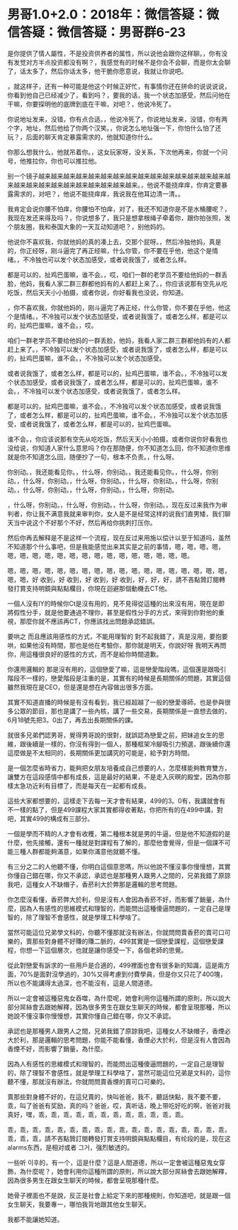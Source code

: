 # 男哥1.0+2.0：2018年：微信答疑：微信答疑：微信答疑：男哥群6-23

是你提供了情人屬性，不是投资供养者的属性，所以说他会跟你这样聊。，你有没有发觉对方半点投资都没有啊？，我感觉有的时候不是你会不会聊，而是你太会聊了，话太多了，然后你话太多，他干脆你愿意说，我就让你说吧。

，就这样子，还有一种可能是他这个时候正好忙，有事情你还在拼命的说说说说，你看到他自己已经减少了，看到吗？，要我的话，我一个状态加感受，然后问他在干嘛，你要探明他的底牌到底在干嘛，对吧？，他说冷死了。

你说地址发来，没错，你有点合适。，他说冷死了，你说地址发来，没错，你有两个字，地址，然后他给了你两个汉笑。，你说怎么地址强一下，你怕什么怕了还玩？，后面的聊天肯定暴露需求的，他就知道你什么。

你那么想我什么，他就吊着你。，这女玩家呀，没关系，下次他再来，你就一个问号，他推拉你，你也可以推拉他。

别一个镜子越来越来越来越来越来越来越来越来越来越来越来越来越来越来越来越来越来越来越来越来越来越来越来越来越来越来。，他说不能挠痒痒，你肯定要暴露需求的，对吧？，他说不能挠痒痒，我说我在他耳边清一清。。

我肯定会说你腰不怕痒，你腰怕不怕痒，对了，我还不知道你是不是水桶腰呢？，我现在发还来得及吗？，你说想多了，我只是想拿根绳子牵着你，跟你拍张照，发个朋友圈，我和泰国大象的一天互动知道吧？，别他妈的。

他说你不喜欢我，你就他妈的真的凑上去，交那个屁呀。，然后冷独他妈，真是的，你正经呀，刚斗逼完了再正经嘛，什么你管，你不要在乎他，他这个是情绪。，不冷独也可以发个状态加感受，或者说我饿了，或者怎么样。

都是可以的，扯鸡巴蛋嘛，谁不会。，哎，咱们一群的老学员不要给他妈的一群丢脸，他妈，我看人家二群三群都他妈有的人都赶上来了。，你应该说那有空先从吃吃饭，然后天天小小拍摄，或者你说，你好看我也没说，你知道。

，你不喜欢我，你就他妈的，刚斗逼完了再正经，什么你管，你不要在乎他，他这个是情绪。，不冷独可以发个状态加感受，或者说我饿了，或者怎么样，都是可以的，扯鸡巴蛋嘛，谁不会。，哎。

咱们一群老学员不要给他妈的一群丢脸，他妈，我看人家二群三群都他妈有的人都赶上来了。，不冷独可以发个状态加感受，或者说我饿了，或者怎么样，都是可以的，扯鸡巴蛋嘛，谁不会。，不冷独可以发个状态加感受。

或者说我饿了，或者怎么样，都是可以的，扯鸡巴蛋嘛，谁不会。，不冷独可以发个状态加感受，或者说我饿了，或者怎么样，都是可以的，扯鸡巴蛋嘛，谁不会。，不冷独可以发个状态加感受，或者说我饿了，或者怎么样。

都是可以的，扯鸡巴蛋嘛，谁不会。，不冷独可以发个状态加感受，或者说我饿了，或者怎么样，都是可以的，扯鸡巴蛋嘛，谁不会。，不冷独可以发个状态加感受，或者说我饿了，或者怎么样，都是可以的，扯鸡巴蛋嘛。

谁不会。，你应该说那有空先从吃吃饭，然后天天小小拍摄，或者你说你好看我也没给说，你知道人家什么意思吗？你在那随便，你不知道怎么回，你不知道你思维就是你不知道怎么回，随便抄了一句，根本不负责。，什么呀。

你别动。，我还能看见你。，什么呀，你别动。，我还能看见你。，什么呀，你别动。，什么呀，你别动。，什么呀，你别动。，什么呀，你别动。，什么呀，你别动。，什么呀，你别动。，什么呀，你别动。，什么呀，你别动。

，什么呀，你别动。，什么呀，你别动。，什么呀，你别动。，现在反过来我作为审判者，你让我不满意我就来审判你，女人是不是经常这样的说我们直男矮，我们聊天当中说这个不好那个不好，然后再给你挑刺打压你。

然后你再去解释是不是这样一个流程，现在反过来用施以偿计以至于知道吗，虽然不知道那个什么事吧，但是我能感觉出来其实是之前的事情，嗯，嗯，嗯，嗯，嗯，嗯，嗯，嗯，嗯，嗯，嗯，嗯，嗯，嗯，嗯，嗯，嗯，嗯，嗯。

嗯，嗯，嗯，嗯，嗯，嗯，嗯，嗯，嗯，嗯，嗯，嗯，嗯，嗯，嗯，嗯，嗯，嗯，嗯，嗯，好 收到，好 收到，好 收到，好 收到，好，好，好，請不吝點贊訂閱轉發打賞支持明鏡與點點欄目，你現在迴避那個動機去CT他。

一個人沒有IY的時候你Ct是沒有用的，見不見得從這種的出來沒有用，現在是即將假性分手，就是他要通過不理你，甚至是假性分手的方式，來得到你對他的重視，那麼你就不應該再CT，你應該找出問題承認錯誤。

要哄之 而且應該用感性的方式，不能用理智的 對不起我錯了，真是沒用，要抱要哄，如果他沒有時間，那也是他在考驗你，那你就是明天，你說好呀 我明天再問你，用這種很良好的感性的方式，而不是給你時間道歉。

你還用邏輯的 那是沒有用的，這個戀愛了嘛，這是戀愛階段嗎，這個還是跟吸引階段不一樣的，戀愛階段是注重的是，其實有的時候是長期關係的問題，其實這個雖然我現在是CEO，但是還是想在內容做出很多方面。

其實不知道直播的時候是有沒有看到，我已經超越了一般的戀愛導師，也是參與很多公眾的節目，那也是講了一些內核，講了一些交易，長期關係是一直想去做的，6月18號先把3。0出了，再去出長期關係的課。

就很多兄弟們認男哥，覺得男哥說的很對，就誤認為戀愛之前，把妹追女生的思維，跟後續是一樣的，你沒有得到一個人，那種框架冷腳吸引力預選，跟後續你還這麼做是不太相同的，長期關係更加講究的可能是，給予對方時間。

是一個怎麼省時省力，能夠把女朋友培養成自己想要的人，怎麼樣能夠教育雙方，讓雙方在這段感情中都有成長，這是最好的結果，不是走入灰暝的殿堂，因為你那樣太急功近利有目標了，而是每天在一起都有成長。

這些大家都想要的，這樣走下去每一天才會有結果，499的3。0有，我講就會有不一樣的點了，但是499課程大家其實都得收著點，你把所有的在499中講，對吧，其實499的構成有三部分。

一個是學而不精的人才會有收穫，第二種根本就是男的牛逼，但是他不知道假的是什麼，他先接觸，還有一種就是對課程有了解的，那麼他會覺得，但是一個課不可能三種人群都能夠滿意，如果你滿意他就聽不懂。

有三分之二的人他聽不懂，你明白這個意思嗎，所以他說不懂沒事你慢慢想，其實你懂自己錯在哪，你又不承認，承認也是那種男人跟男人之間的，兄弟我錯了原諒我吧，這種女人不缺帽子，香菸利大於弊那是邏輯的思考問題。

你怎麼沒看懂，香菸弊大於利，但是沒有人會因為香菸不好，而影響了銷量，為什麼，因為人有感性的思維模式和理智的，而能問出這種傻逼問題的，一定自己是理智的，除了理智不會感性，就是學理工科學啥了。

當然可能這位兄弟學文科的，你聽不懂那就沒有辦法，你就問問賣香菸的賣可口可樂的，賣那些對身體不好賺的賺二脈的，499其實是一個戀愛課程，這個戀愛課程，你想一下這個層次，也就是讓你感受一下，各個老師的思覺。

從此對戀愛有訴求的一些用戶是合適的，499裡面也會有很多新的知識，這是兩方面，70%是面對沒學過的，30%又得考慮到付費學員，但是你又只花了400塊，所以也不能講得太過深，也不能沒有，這是人間道德。

所以一定會被這種惡鬼女吞噬，為什麼呢，她會利用你這種所謂的原則，所以說大部分屌絲會去跟她解釋，因為很多男生在跟女生聊天的時候，都會呈現那種，所以她說不懂沒事你慢慢想，其實你懂自己錯在哪，你又不承認。

承認也是那種男人跟男人之間，兄弟我錯了原諒我吧，這種女人不缺帽子，香煙必大於利，那是邏輯的思考問題，你能不能看懂，香煙必大於利，但是沒有人會因為香煙不好，而影響了銷量，為什麼。

因為人有感性的思維模式和理智的，而能問出這種傻逼問題的，一定自己是理智的，除了理智不會感性，就是學理工科學啥了，當然可能這位兄弟是文科的，這你聽不懂，那就沒有辦法，你就問問賣香煙的賣可口可樂的。

賣那些對身體不好的，在這兒賣的，快叫爸爸，我不，聽話快點，我不要不要，乖，叫了爸爸有奖励，真的吗？爸爸，哎，真听话，晚上带吃好吃的啊，爸爸对我真好，嘿，乖，乖，乖，乖，乖，乖，乖，乖，乖，乖，乖，乖。

乖，乖，乖，乖，乖，乖，乖，乖，乖，乖，乖，乖，乖，乖，乖，乖，乖，乖，乖，乖，乖，請不吝點贊訂閱轉發打賞支持明鏡與點點欄目，有纶段的是，现在这alarms东西，是相对或者 그거，强烈敏透的。

一些听 이후的，有一个，這是什麼？這是人間道德，所以一定會被這種惡鬼女穿飾，為什麼呢？，她會利用你這種所謂的原則，所以說大部分屌絲會去跟她解釋，因為很多男生在跟女生聊天的時候，都會呈現那種什麼。

她骨子裡面也不是說，反正是社會上給定下來的那種規則，你知道吧，就是跟一個女生聊天，我要專一，哪怕我背地跟其他女生聊天。

我都不能讓她知道。